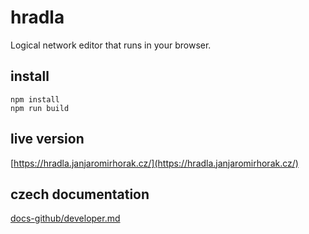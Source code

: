 # hradla
Logical network editor that runs in your browser.

## install
```npm
npm install
npm run build
```

## live version
[https://hradla.janjaromirhorak.cz/](https://hradla.janjaromirhorak.cz/)

## czech documentation
[docs-github/developer.md](docs-github/developer.md)